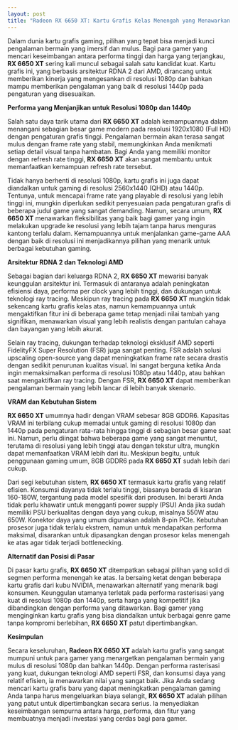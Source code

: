 ```yaml
---
layout: post
title: "Radeon RX 6650 XT: Kartu Grafis Kelas Menengah yang Menawarkan Performa Solid"
---
```


Dalam dunia kartu grafis gaming, pilihan yang tepat bisa menjadi kunci pengalaman bermain yang imersif dan mulus. Bagi para gamer yang mencari keseimbangan antara performa tinggi dan harga yang terjangkau, **RX 6650 XT** sering kali muncul sebagai salah satu kandidat kuat. Kartu grafis ini, yang berbasis arsitektur RDNA 2 dari AMD, dirancang untuk memberikan kinerja yang mengesankan di resolusi 1080p dan bahkan mampu memberikan pengalaman yang baik di resolusi 1440p pada pengaturan yang disesuaikan.

**Performa yang Menjanjikan untuk Resolusi 1080p dan 1440p**

Salah satu daya tarik utama dari **RX 6650 XT** adalah kemampuannya dalam menangani sebagian besar game modern pada resolusi 1920x1080 (Full HD) dengan pengaturan grafis tinggi. Pengalaman bermain akan terasa sangat mulus dengan frame rate yang stabil, memungkinkan Anda menikmati setiap detail visual tanpa hambatan. Bagi Anda yang memiliki monitor dengan refresh rate tinggi, **RX 6650 XT** akan sangat membantu untuk memanfaatkan kemampuan refresh rate tersebut.

Tidak hanya berhenti di resolusi 1080p, kartu grafis ini juga dapat diandalkan untuk gaming di resolusi 2560x1440 (QHD) atau 1440p. Tentunya, untuk mencapai frame rate yang playable di resolusi yang lebih tinggi ini, mungkin diperlukan sedikit penyesuaian pada pengaturan grafis di beberapa judul game yang sangat demanding. Namun, secara umum, **RX 6650 XT** menawarkan fleksibilitas yang baik bagi gamer yang ingin melakukan upgrade ke resolusi yang lebih tajam tanpa harus menguras kantong terlalu dalam. Kemampuannya untuk menjalankan game-game AAA dengan baik di resolusi ini menjadikannya pilihan yang menarik untuk berbagai kebutuhan gaming.

**Arsitektur RDNA 2 dan Teknologi AMD**

Sebagai bagian dari keluarga RDNA 2, **RX 6650 XT** mewarisi banyak keunggulan arsitektur ini. Termasuk di antaranya adalah peningkatan efisiensi daya, performa per clock yang lebih tinggi, dan dukungan untuk teknologi ray tracing. Meskipun ray tracing pada **RX 6650 XT** mungkin tidak sekencang kartu grafis kelas atas, namun kemampuannya untuk mengaktifkan fitur ini di beberapa game tetap menjadi nilai tambah yang signifikan, menawarkan visual yang lebih realistis dengan pantulan cahaya dan bayangan yang lebih akurat.

Selain ray tracing, dukungan terhadap teknologi eksklusif AMD seperti FidelityFX Super Resolution (FSR) juga sangat penting. FSR adalah solusi upscaling open-source yang dapat meningkatkan frame rate secara drastis dengan sedikit penurunan kualitas visual. Ini sangat berguna ketika Anda ingin memaksimalkan performa di resolusi 1080p atau 1440p, atau bahkan saat mengaktifkan ray tracing. Dengan FSR, **RX 6650 XT** dapat memberikan pengalaman bermain yang lebih lancar di lebih banyak skenario.

**VRAM dan Kebutuhan Sistem**

**RX 6650 XT** umumnya hadir dengan VRAM sebesar 8GB GDDR6. Kapasitas VRAM ini terbilang cukup memadai untuk gaming di resolusi 1080p dan 1440p pada pengaturan rata-rata hingga tinggi di sebagian besar game saat ini. Namun, perlu diingat bahwa beberapa game yang sangat menuntut, terutama di resolusi yang lebih tinggi atau dengan tekstur ultra, mungkin dapat memanfaatkan VRAM lebih dari itu. Meskipun begitu, untuk penggunaan gaming umum, 8GB GDDR6 pada **RX 6650 XT** sudah lebih dari cukup.

Dari segi kebutuhan sistem, **RX 6650 XT** termasuk kartu grafis yang relatif efisien. Konsumsi dayanya tidak terlalu tinggi, biasanya berada di kisaran 160-180W, tergantung pada model spesifik dari produsen. Ini berarti Anda tidak perlu khawatir untuk mengganti power supply (PSU) Anda jika sudah memiliki PSU berkualitas dengan daya yang cukup, misalnya 550W atau 650W. Konektor daya yang umum digunakan adalah 8-pin PCIe. Kebutuhan prosesor juga tidak terlalu ekstrem, namun untuk mendapatkan performa maksimal, disarankan untuk dipasangkan dengan prosesor kelas menengah ke atas agar tidak terjadi bottlenecking.

**Alternatif dan Posisi di Pasar**

Di pasar kartu grafis, **RX 6650 XT** ditempatkan sebagai pilihan yang solid di segmen performa menengah ke atas. Ia bersaing ketat dengan beberapa kartu grafis dari kubu NVIDIA, menawarkan alternatif yang menarik bagi konsumen. Keunggulan utamanya terletak pada performa rasterisasi yang kuat di resolusi 1080p dan 1440p, serta harga yang kompetitif jika dibandingkan dengan performa yang ditawarkan. Bagi gamer yang menginginkan kartu grafis yang bisa diandalkan untuk berbagai genre game tanpa kompromi berlebihan, **RX 6650 XT** patut dipertimbangkan.

**Kesimpulan**

Secara keseluruhan, **Radeon RX 6650 XT** adalah kartu grafis yang sangat mumpuni untuk para gamer yang menargetkan pengalaman bermain yang mulus di resolusi 1080p dan bahkan 1440p. Dengan performa rasterisasi yang kuat, dukungan teknologi AMD seperti FSR, dan konsumsi daya yang relatif efisien, ia menawarkan nilai yang sangat baik. Jika Anda sedang mencari kartu grafis baru yang dapat meningkatkan pengalaman gaming Anda tanpa harus mengeluarkan biaya selangit, **RX 6650 XT** adalah pilihan yang patut untuk dipertimbangkan secara serius. Ia menyediakan keseimbangan sempurna antara harga, performa, dan fitur yang membuatnya menjadi investasi yang cerdas bagi para gamer.
